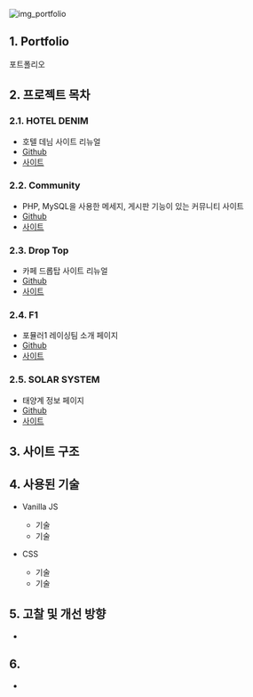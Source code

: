 ![img_portfolio](/img.png)

## 1. Portfolio
포트폴리오

## 2. 프로젝트 목차
### 2.1. HOTEL DENIM 
  * 호텔 데님 사이트 리뉴얼
  * [Github](https://github.com/pic22ti/pic22ti.github.io/tree/master/portfolio/denim)
  * [사이트](https://pic22ti.github.io/portfolio/denim/index.html)
  
### 2.2. Community
  * PHP, MySQL을 사용한 메세지, 게시판 기능이 있는 커뮤니티 사이트
  * [Github](https://github.com/pic22ti/pic22ti.github.io/tree/master/portfolio/php)
  * [사이트](http://pic22ti.dothome.co.kr/mysite/php/index.php)
  
### 2.3. Drop Top
  * 카페 드롭탑 사이트 리뉴얼
  * [Github](https://github.com/pic22ti/pic22ti.github.io/tree/master/portfolio/droptop)
  * [사이트](https://pic22ti.github.io/portfolio/droptop/index.html)

### 2.4. F1
  * 포뮬러1 레이싱팀 소개 페이지
  * [Github](https://github.com/pic22ti/pic22ti.github.io/tree/master/portfolio/fomula1)
  * [사이트](https://pic22ti.github.io/portfolio/fomula1/index.html)

### 2.5. SOLAR SYSTEM
  * 태양계 정보 페이지
  * [Github](https://github.com/pic22ti/pic22ti.github.io/tree/master/portfolio/solar_system)
  * [사이트](https://pic22ti.github.io/portfolio/solar_system/index.html)

## 3. 사이트 구조

## 4. 사용된 기술
* Vanilla JS
  - 기술
  - 기술

* CSS
  - 기술
  - 기술

## 5. 고찰 및 개선 방향
* 

## 6. 
* 
